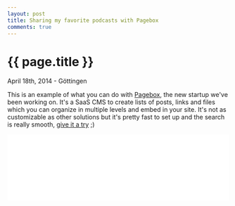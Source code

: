 ```yaml
---
layout: post
title: Sharing my favorite podcasts with Pagebox
comments: true
---
```


{{ page.title }}
================

<p class="meta">April 18th, 2014 - Göttingen</p>

This is an example of what you can do with <a href="http://www.pagebox.es">Pagebox</a>, the new startup we've been working on. It's a SaaS CMS to create lists of posts, links and files which you can organize in multiple levels and embed in your site. It's not as customizable as other solutions but it's pretty fast to set up and the search is really smooth, <a href="http://www.pagebox.es">give it a try</a> ;)

<script type='text/javascript'>// <![CDATA[
  (function(){
      var e = document.createElement('script'); e.type = 'text/javascript'; e.async = true;
      e.src = "//www.pagebox.es/assets/embeds/parent.js";
      (document.getElementsByTagName('head')[0] || document.getElementsByTagName('body')[0]).appendChild(e);
  })();
// ]]></script>
<iframe src="//www.pagebox.es/embeds/f1cb06b6c2d8ef0e838be2c8e6ebb9bfd2207aa7" data-pagebox-id='f1cb06b6c2d8ef0e838be2c8e6ebb9bfd2207aa7' frameborder='0' scrolling="no" style="width:100%; overflow:hidden;"></iframe>